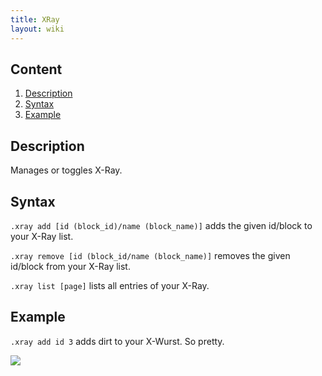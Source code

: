 ```yaml
---
title: XRay
layout: wiki
---
```

## Content
  1. [Description](#description)
  2. [Syntax](#syntax)
  3. [Example](#example)
  
## Description
Manages or toggles X-Ray.

## Syntax
`.xray add [id (block_id)/name (block_name)]` adds the given id/block to your X-Ray list.

`.xray remove [id (block_id/name (block_name)]` removes the given id/block from your X-Ray list. 

`.xray list [page]` lists all entries of your X-Ray.

## Example
`.xray add id 3` adds dirt to your X-Wurst. So pretty.

![](http://puu.sh/hKtra/10c88f1fb9.png)
